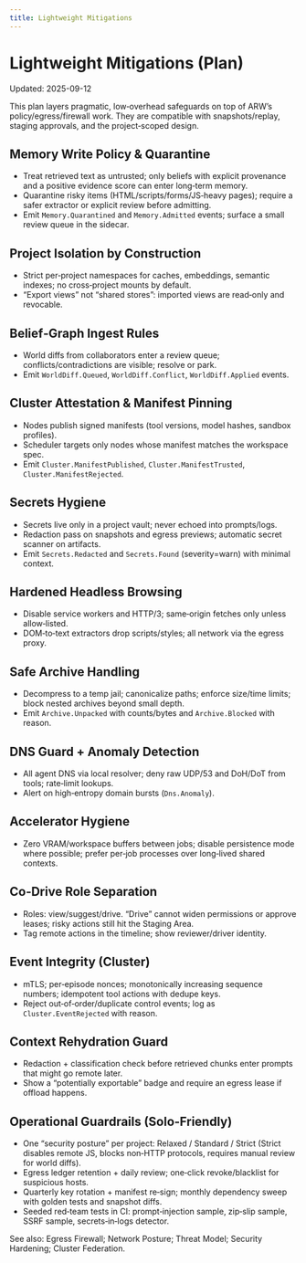 ```yaml
---
title: Lightweight Mitigations
---
```


# Lightweight Mitigations (Plan)

Updated: 2025-09-12

This plan layers pragmatic, low‑overhead safeguards on top of ARW’s policy/egress/firewall work. They are compatible with snapshots/replay, staging approvals, and the project‑scoped design.

## Memory Write Policy & Quarantine
- Treat retrieved text as untrusted; only beliefs with explicit provenance and a positive evidence score can enter long‑term memory.
- Quarantine risky items (HTML/scripts/forms/JS‑heavy pages); require a safer extractor or explicit review before admitting.
- Emit `Memory.Quarantined` and `Memory.Admitted` events; surface a small review queue in the sidecar.

## Project Isolation by Construction
- Strict per‑project namespaces for caches, embeddings, semantic indexes; no cross‑project mounts by default.
- “Export views” not “shared stores”: imported views are read‑only and revocable.

## Belief‑Graph Ingest Rules
- World diffs from collaborators enter a review queue; conflicts/contradictions are visible; resolve or park.
- Emit `WorldDiff.Queued`, `WorldDiff.Conflict`, `WorldDiff.Applied` events.

## Cluster Attestation & Manifest Pinning
- Nodes publish signed manifests (tool versions, model hashes, sandbox profiles).
- Scheduler targets only nodes whose manifest matches the workspace spec.
- Emit `Cluster.ManifestPublished`, `Cluster.ManifestTrusted`, `Cluster.ManifestRejected`.

## Secrets Hygiene
- Secrets live only in a project vault; never echoed into prompts/logs.
- Redaction pass on snapshots and egress previews; automatic secret scanner on artifacts.
- Emit `Secrets.Redacted` and `Secrets.Found` (severity=warn) with minimal context.

## Hardened Headless Browsing
- Disable service workers and HTTP/3; same‑origin fetches only unless allow‑listed.
- DOM‑to‑text extractors drop scripts/styles; all network via the egress proxy.

## Safe Archive Handling
- Decompress to a temp jail; canonicalize paths; enforce size/time limits; block nested archives beyond small depth.
- Emit `Archive.Unpacked` with counts/bytes and `Archive.Blocked` with reason.

## DNS Guard + Anomaly Detection
- All agent DNS via local resolver; deny raw UDP/53 and DoH/DoT from tools; rate‑limit lookups.
- Alert on high‑entropy domain bursts (`Dns.Anomaly`).

## Accelerator Hygiene
- Zero VRAM/workspace buffers between jobs; disable persistence mode where possible; prefer per‑job processes over long‑lived shared contexts.

## Co‑Drive Role Separation
- Roles: view/suggest/drive. “Drive” cannot widen permissions or approve leases; risky actions still hit the Staging Area.
- Tag remote actions in the timeline; show reviewer/driver identity.

## Event Integrity (Cluster)
- mTLS; per‑episode nonces; monotonically increasing sequence numbers; idempotent tool actions with dedupe keys.
- Reject out‑of‑order/duplicate control events; log as `Cluster.EventRejected` with reason.

## Context Rehydration Guard
- Redaction + classification check before retrieved chunks enter prompts that might go remote later.
- Show a “potentially exportable” badge and require an egress lease if offload happens.

## Operational Guardrails (Solo‑Friendly)
- One “security posture” per project: Relaxed / Standard / Strict (Strict disables remote JS, blocks non‑HTTP protocols, requires manual review for world diffs).
- Egress ledger retention + daily review; one‑click revoke/blacklist for suspicious hosts.
- Quarterly key rotation + manifest re‑sign; monthly dependency sweep with golden tests and snapshot diffs.
- Seeded red‑team tests in CI: prompt‑injection sample, zip‑slip sample, SSRF sample, secrets‑in‑logs detector.

See also: Egress Firewall; Network Posture; Threat Model; Security Hardening; Cluster Federation.

